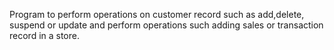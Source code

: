 Program to perform operations on customer record such as add,delete, suspend or update and perform operations such adding sales or transaction record in a store. 
